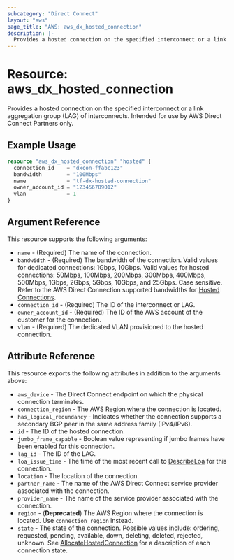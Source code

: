 ```yaml
---
subcategory: "Direct Connect"
layout: "aws"
page_title: "AWS: aws_dx_hosted_connection"
description: |-
  Provides a hosted connection on the specified interconnect or a link aggregation group (LAG) of interconnects. Intended for use by AWS Direct Connect Partners only.
---
```


# Resource: aws_dx_hosted_connection

Provides a hosted connection on the specified interconnect or a link aggregation group (LAG) of interconnects. Intended for use by AWS Direct Connect Partners only.

## Example Usage

```terraform
resource "aws_dx_hosted_connection" "hosted" {
  connection_id    = "dxcon-ffabc123"
  bandwidth        = "100Mbps"
  name             = "tf-dx-hosted-connection"
  owner_account_id = "123456789012"
  vlan             = 1
}
```

## Argument Reference

This resource supports the following arguments:

* `name` - (Required) The name of the connection.
* `bandwidth` - (Required) The bandwidth of the connection. Valid values for dedicated connections: 1Gbps, 10Gbps. Valid values for hosted connections: 50Mbps, 100Mbps, 200Mbps, 300Mbps, 400Mbps, 500Mbps, 1Gbps, 2Gbps, 5Gbps, 10Gbps, and 25Gbps. Case sensitive. Refer to the AWS Direct Connection supported bandwidths for [Hosted Connections](https://docs.aws.amazon.com/directconnect/latest/UserGuide/hosted_connection.html).
* `connection_id` - (Required) The ID of the interconnect or LAG.
* `owner_account_id` - (Required) The ID of the AWS account of the customer for the connection.
* `vlan` - (Required) The dedicated VLAN provisioned to the hosted connection.

## Attribute Reference

This resource exports the following attributes in addition to the arguments above:

* `aws_device` - The Direct Connect endpoint on which the physical connection terminates.
* `connection_region` - The AWS Region where the connection is located.
* `has_logical_redundancy` - Indicates whether the connection supports a secondary BGP peer in the same address family (IPv4/IPv6).
* `id` - The ID of the hosted connection.
* `jumbo_frame_capable` - Boolean value representing if jumbo frames have been enabled for this connection.
* `lag_id` - The ID of the LAG.
* `loa_issue_time` - The time of the most recent call to [DescribeLoa](https://docs.aws.amazon.com/directconnect/latest/APIReference/API_DescribeLoa.html) for this connection.
* `location` - The location of the connection.
* `partner_name` - The name of the AWS Direct Connect service provider associated with the connection.
* `provider_name` - The name of the service provider associated with the connection.
* `region` - (**Deprecated**) The AWS Region where the connection is located. Use `connection_region` instead.
* `state` - The state of the connection. Possible values include: ordering, requested, pending, available, down, deleting, deleted, rejected, unknown. See [AllocateHostedConnection](https://docs.aws.amazon.com/directconnect/latest/APIReference/API_AllocateHostedConnection.html) for a description of each connection state.
